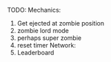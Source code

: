 TODO:
Mechanics:
1. Get ejected at zombie position
2. zombie lord mode
3. perhaps super zombie
4. reset timer
Network:
1. Leaderboard

